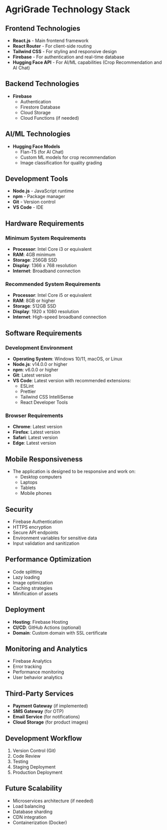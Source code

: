 # AgriGrade Technology Stack

## Frontend Technologies
- **React.js** - Main frontend framework
- **React Router** - For client-side routing
- **Tailwind CSS** - For styling and responsive design
- **Firebase** - For authentication and real-time database
- **Hugging Face API** - For AI/ML capabilities (Crop Recommendation and AI Chat)

## Backend Technologies
- **Firebase**
  - Authentication
  - Firestore Database
  - Cloud Storage
  - Cloud Functions (if needed)

## AI/ML Technologies
- **Hugging Face Models**
  - Flan-T5 (for AI Chat)
  - Custom ML models for crop recommendation
  - Image classification for quality grading

## Development Tools
- **Node.js** - JavaScript runtime
- **npm** - Package manager
- **Git** - Version control
- **VS Code** - IDE

## Hardware Requirements
### Minimum System Requirements
- **Processor**: Intel Core i3 or equivalent
- **RAM**: 4GB minimum
- **Storage**: 256GB SSD
- **Display**: 1366 x 768 resolution
- **Internet**: Broadband connection

### Recommended System Requirements
- **Processor**: Intel Core i5 or equivalent
- **RAM**: 8GB or higher
- **Storage**: 512GB SSD
- **Display**: 1920 x 1080 resolution
- **Internet**: High-speed broadband connection

## Software Requirements
### Development Environment
- **Operating System**: Windows 10/11, macOS, or Linux
- **Node.js**: v14.0.0 or higher
- **npm**: v6.0.0 or higher
- **Git**: Latest version
- **VS Code**: Latest version with recommended extensions:
  - ESLint
  - Prettier
  - Tailwind CSS IntelliSense
  - React Developer Tools

### Browser Requirements
- **Chrome**: Latest version
- **Firefox**: Latest version
- **Safari**: Latest version
- **Edge**: Latest version

## Mobile Responsiveness
- The application is designed to be responsive and work on:
  - Desktop computers
  - Laptops
  - Tablets
  - Mobile phones

## Security
- Firebase Authentication
- HTTPS encryption
- Secure API endpoints
- Environment variables for sensitive data
- Input validation and sanitization

## Performance Optimization
- Code splitting
- Lazy loading
- Image optimization
- Caching strategies
- Minification of assets

## Deployment
- **Hosting**: Firebase Hosting
- **CI/CD**: GitHub Actions (optional)
- **Domain**: Custom domain with SSL certificate

## Monitoring and Analytics
- Firebase Analytics
- Error tracking
- Performance monitoring
- User behavior analytics

## Third-Party Services
- **Payment Gateway** (if implemented)
- **SMS Gateway** (for OTP)
- **Email Service** (for notifications)
- **Cloud Storage** (for product images)

## Development Workflow
1. Version Control (Git)
2. Code Review
3. Testing
4. Staging Deployment
5. Production Deployment

## Future Scalability
- Microservices architecture (if needed)
- Load balancing
- Database sharding
- CDN integration
- Containerization (Docker) 